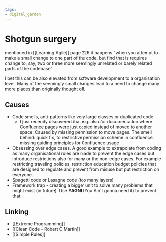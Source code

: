 ```yaml
---
tags: 
- digital_garden
---
```

# Shotgun surgery
mentioned in [[Learning Agile]] page 226 it happens "when you attempt to make a small change to one part of the code, but find that is requires change to, say, two or three more seemingly unrelated or barely related parts of the codebase"

I bet this can be also elevated from software development to a organisation level. Many of the seemingly small changes lead to a need to change many more places than originally thought off.

## Causes
+ Code smells, anti-patterns like very large classes or duplicated code 
	+ I just recently discovered that e.g. also for documentation where Confluence pages were just copied instead of moved to another space. Caused by missing permission to move pages. The smell behind: quick fix, to restrictive permission scheme in confluence, missing guiding principles for Confluence usage
+ Obsessing over edge cases. A good example to extrapolate from coding as many organisational rules are made to prevent the edge cases but introduce restrictions also for many or the non-edge cases. For example restricting traveling policies, restriction education budget policies that are designed to regulate and prevent from misuse but put restriction on everyone.
+ Spagetti code or Lasagne code (too many layers)
+ Framework trap - creating a bigger unit to solve many problems that might  exist (in future). Use **YAGNI** (You Ain't gonna need it) to prevent that.

## Linking
+ [[Extreme Programming]]
+ [[Clean Code - Robert C Martin]]
+ [[Simple Rules]]
